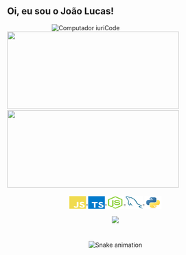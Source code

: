 ## Oi, eu sou o João Lucas! 

  
  <div>
  <img src="https://raw.githubusercontent.com/MicaelliMedeiros/micaellimedeiros/master/image/computer-illustration.png" min-width="400px" max-width="400px" width="400px" align="right" alt="Computador iuriCode">

<div align="left">
  <a href="https://github.com/joaolucasal">
  <img height="180em" min-width="400px" max-width="400px" width="400px" src="https://github-readme-stats.vercel.app/api?username=joaolucasal&show_icons=true&theme=aura&include_all_commits=true&count_private=true"/>
  <img height="180em" min-width="400px" max-width="400px" width="400px" src="https://github-readme-stats.vercel.app/api/top-langs/?username=joaolucasal&layout=compact&langs_count=7&theme=aura"/>
</div>
</div>

<div style="display: inline_block" align="center"><br>
  <img align="center" alt="Js" height="30" width="40" src="https://raw.githubusercontent.com/devicons/devicon/master/icons/javascript/javascript-plain.svg">
  <img align="center" alt="Js" height="30" width="40" src="https://raw.githubusercontent.com/devicons/devicon/master/icons/typescript/typescript-plain.svg">
  <img align="center" alt="Js" height="30" width="40" src="https://github.com/devicons/devicon/blob/master/icons/nodejs/nodejs-original.svg">
  <img align="center" alt="SQL" height="30" width="40" src="https://github.com/devicons/devicon/blob/master/icons/mysql/mysql-original.svg">
  <img align="center" alt="SQL" height="30" width="40" src="https://github.com/devicons/devicon/blob/master/icons/python/python-original.svg">
</div>
  
<br>
<div align="center"> 
  <a href=" www.linkedin.com/in/joaolucasal" target="_blank"><img src="https://img.shields.io/badge/-LinkedIn-%230077B5?style=for-the-badge&logo=linkedin&logoColor=white" target="_blank"></a> 
 
  #
  
  
  
  ![Snake animation](https://github.com/joaolucasal/joaolucasal/blob/output/github-contribution-grid-snake.svg)
 
  
</div>
